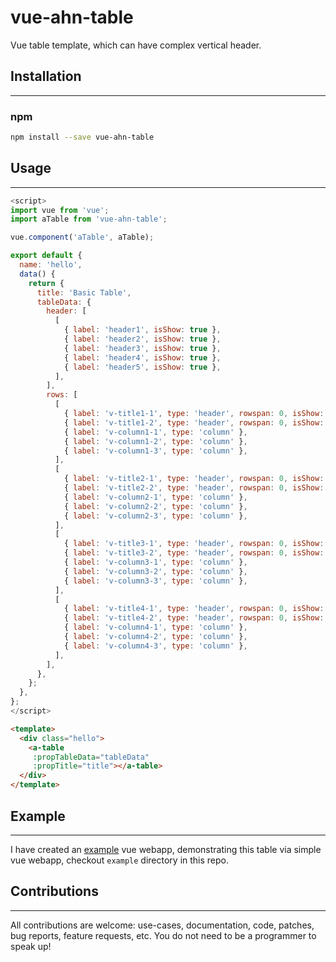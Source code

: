 vue-ahn-table
=============

Vue table template, which can have complex vertical header.

## Installation
---------------
### npm
``` sh
npm install --save vue-ahn-table
```

## Usage
---------------

```javascript
<script>
import vue from 'vue';
import aTable from 'vue-ahn-table';

vue.component('aTable', aTable);

export default {
  name: 'hello',
  data() {
    return {
      title: 'Basic Table',
      tableData: {
        header: [
          [
            { label: 'header1', isShow: true },
            { label: 'header2', isShow: true },
            { label: 'header3', isShow: true },
            { label: 'header4', isShow: true },
            { label: 'header5', isShow: true },
          ],
        ],
        rows: [
          [
            { label: 'v-title1-1', type: 'header', rowspan: 0, isShow: true },
            { label: 'v-title1-2', type: 'header', rowspan: 0, isShow: true },
            { label: 'v-column1-1', type: 'column' },
            { label: 'v-column1-2', type: 'column' },
            { label: 'v-column1-3', type: 'column' },
          ],
          [
            { label: 'v-title2-1', type: 'header', rowspan: 0, isShow: true },
            { label: 'v-title2-2', type: 'header', rowspan: 0, isShow: true },
            { label: 'v-column2-1', type: 'column' },
            { label: 'v-column2-2', type: 'column' },
            { label: 'v-column2-3', type: 'column' },
          ],
          [
            { label: 'v-title3-1', type: 'header', rowspan: 0, isShow: true },
            { label: 'v-title3-2', type: 'header', rowspan: 0, isShow: true },
            { label: 'v-column3-1', type: 'column' },
            { label: 'v-column3-2', type: 'column' },
            { label: 'v-column3-3', type: 'column' },
          ],
          [
            { label: 'v-title4-1', type: 'header', rowspan: 0, isShow: true },
            { label: 'v-title4-2', type: 'header', rowspan: 0, isShow: true },
            { label: 'v-column4-1', type: 'column' },
            { label: 'v-column4-2', type: 'column' },
            { label: 'v-column4-3', type: 'column' },
          ],
        ],
      },
    };
  },
};
</script>
```

```HTML
<template>
  <div class="hello">    
    <a-table
     :propTableData="tableData"
     :propTitle="title"></a-table>
  </div>
</template>
```

## Example
---------------
I have created an [example](https://github.com/guruahn/vue-ahn-table/tree/master/example/demo-vue-ahn-table) vue webapp, demonstrating this table via simple vue webapp, checkout `example` directory in this repo.


## Contributions
---------------
All contributions are welcome: use-cases, documentation, code, patches, bug reports, feature requests, etc. You do not need to be a programmer to speak up!
